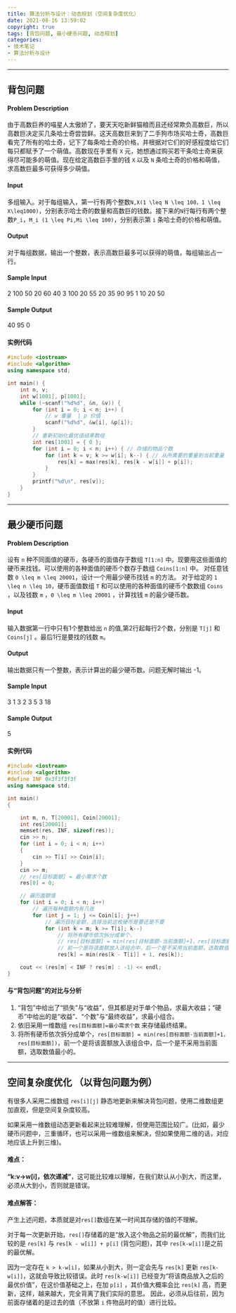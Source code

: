 ```yaml
---
title: 算法分析与设计：动态规划（空间复杂度优化）
date: 2021-08-16 13:59:02
copyright: true
tags: [背包问题, 最小硬币问题, 动态规划]
categories:
- 技术笔记
- 算法分析与设计
---
```


-----
## 背包问题

#### Problem Description

由于高数巨养的喵星人太傲娇了，要天天吃新鲜猫粮而且还经常欺负高数巨，所以高数巨决定买几条哈士奇尝尝鲜。这天高数巨来到了二手狗市场买哈士奇，高数巨看完了所有的哈士奇，记下了每条哈士奇的价格，并根据对它们的好感程度给它们每只都赋予了一个萌值。高数现在手里有 `X` 元，她想通过购买若干条哈士奇来获得尽可能多的萌值。现在给定高数巨手里的钱 `X` 以及 `N` 条哈士奇的价格和萌值，求高数巨最多可获得多少萌值。

#### Input

多组输入。对于每组输入，第一行有两个整数`N,X(1 \leq N \leq 100，1 \leq X\leq1000)`，分别表示哈士奇的数量和高数巨的钱数。接下来的`N`行每行有两个整数`P_i`，`M_i (1 \leq Pi,Mi \leq 100)`，分别表示第 `i` 条哈士奇的价格和萌值。

#### Output

对于每组数据，输出一个整数，表示高数巨最多可以获得的萌值，每组输出占一行。

#### Sample Input

2 100 50 20 60 40 3 100 20 55 20 35 90 95 1 10 20 50

#### Sample Output

40 95 0

#### 实例代码

```cpp
#include <iostream>
#include <algorithm>
using namespace std;

int main() {
    int n, v;
    int w[1001], p[1001];
    while (~scanf("%d%d", &n, &v)) {
        for (int i = 0; i < n; i++) {
            // w 重量  | p 价值
            scanf("%d%d", &w[i], &p[i]);
        }
        // 重新初始化最优值结果数组
        int res[1001] = { 0 };
        for (int i = 0; i < n; i++) { // 存储的物品个数
            for (int k = v; k >= w[i]; k--) { // 从所需要的重量到当前重量
                res[k] = max(res[k], res[k - w[i]] + p[i]);
            }
        }
        printf("%d\n", res[v]);
    }
}
```

- - - - - -

## 最少硬币问题

#### Problem Description

设有 `n` 种不同面值的硬币，各硬币的面值存于数组 `T[1:n]` 中。现要用这些面值的硬币来找钱。可以使用的各种面值的硬币个数存于数组 `Coins[1:n]` 中。 对任意钱数 `0 \leq m \leq 20001`，设计一个用最少硬币找钱 `m` 的方法。 对于给定的 `1 \leq n \leq 10`，硬币面值数组 `T` 和可以使用的各种面值的硬币个数数组 `Coins` ，以及钱数 `m` ，`0 \leq m \leq 20001` ，计算找钱 `m` 的最少硬币数。

#### Input

输入数据第一行中只有1个整数给出 `n` 的值,第2行起每行2个数，分别是 `T[j]` 和 `Coins[j]` 。最后1行是要找的钱数 `m`。

#### Output

输出数据只有一个整数，表示计算出的最少硬币数。问题无解时输出 -1。

#### Sample Input

3 1 3 2 3 5 3 18

#### Sample Output

5

#### 实例代码

```cpp
#include <iostream>
#include <algorithm>
#define INF 0x3f3f3f3f
using namespace std;

int main()
{

    int m, n, T[20001], Coin[20001];
    int res[20001];
    memset(res, INF, sizeof(res));
    cin >> n;
    for (int i = 0; i < n; i++)
    {
        cin >> T[i] >> Coin[i];
    }
    cin >> m;
    // res[目标面额] = 最小需求个数
    res[0] = 0;

    // 遍历面额值
    for (int i = 0; i < n; i++)
        // 遍历每种面额内有几张
        for (int j = 1; j <= Coin[i]; j++)
            // 遍历目标金额，选择当前这枚硬币是要还是不要
            for (int k = m; k >= T[i]; k--)
                // 将所有硬币依次拆分成单个，
                // res[目标面额] = min(res[目标面额-当前面额]+1，res[目标面额])，
                // 前一个是将该面额放入该组合中，后一个是不采用当前面额，选取数值最小的。
                res[k] = min(res[k - T[i]] + 1, res[k]);

    cout << (res[m] < INF ? res[m] : -1) << endl;
}
```

#### 与“背包问题”的对比与分析

1. “背包”中给出了“损失”与“收益”，但其都是对于单个物品，求最大收益；“硬币”中给出的是“收益”、“个数”与“最终收益”，求最小组合。
2. 依旧采用一维数组 `res[目标面额]=最小需求个数` 来存储最终结果。
3. 将所有硬币依次拆分成单个，`res[目标面额] = min(res[目标面额-当前面额]+1，res[目标面额])`，前一个是将该面额放入该组合中，后一个是不采用当前面额，选取数值最小的。

- - - - - -

## 空间复杂度优化 （以背包问题为例）

有很多人采用二维数组 `res[i][j]` 静态地更新来解决背包问题，使用二维数组更加直观，但是空间复杂度较高。

如果采用一维数组动态更新看起来比较难理解，但使用范围比较广。(比如，最少硬币问题中，三重循环，也可以采用一维数组来解决，但如果使用二维的话，对应地应该上升到三维)。

#### 难点：

**“k:v->w[i]，依次递减”**，这可能比较难以理解，在我们默认从小到大，而这里，必须从大到小，否则就是错误。

#### 难点解答：

产生上述问题，本质就是对`res[]`数组在某一时间其存储的值的不理解。

对于每一次更新开始，`res[]`存储着的是“放入这个物品之前的最优解”，而我们比较的是 `res[k]` 与 `res[k - w[i]] + p[i]` (背包问题)，其中 `res[k-w[i]]`是之前的最优解。

因为一定存在 `k > k-w[i]`，如果从小到大，则一定会先与 `res[k]` 更新 `res[k-w[i]]`，这就会导致比较错误。此时 `res[k-w[i]]` 已经变为“将该商品放入之后的最优价值”，在这价值基础之上，在加 `p[i]` ，其价值大概率会比 `res[k]` 高，而更新，这样，越来越大，完全背离了我们实际的意思。 因此，必须从后往前，因为前面存储着的是过去的值（不放第 `i` 件物品时的值）进行比较。